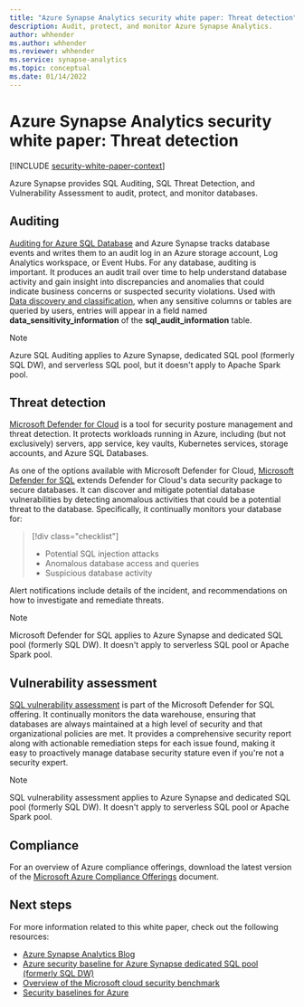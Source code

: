 ```yaml
---
title: "Azure Synapse Analytics security white paper: Threat detection"
description: Audit, protect, and monitor Azure Synapse Analytics.
author: whhender
ms.author: whhender
ms.reviewer: whhender
ms.service: synapse-analytics
ms.topic: conceptual
ms.date: 01/14/2022
---
```


# Azure Synapse Analytics security white paper: Threat detection

[!INCLUDE [security-white-paper-context](includes/security-white-paper-context.md)]

Azure Synapse provides SQL Auditing, SQL Threat Detection, and Vulnerability Assessment to audit, protect, and monitor databases.

## Auditing

[Auditing for Azure SQL Database](/azure/azure-sql/database/auditing-overview#overview) and Azure Synapse tracks database events and writes them to an audit log in an Azure storage account, Log Analytics workspace, or Event Hubs. For any database, auditing is important. It produces an audit trail over time to help understand database activity and gain insight into discrepancies and anomalies that could indicate business concerns or suspected security violations.
Used with [Data discovery and classification](/azure/azure-sql/database/data-discovery-and-classification-overview), when any sensitive columns or tables are queried by users, entries will appear in a field named **data_sensitivity_information** of the **sql_audit_information** table.

> [!NOTE]
> Azure SQL Auditing applies to Azure Synapse, dedicated SQL pool (formerly SQL DW), and serverless SQL pool, but it doesn't apply to Apache Spark pool.

## Threat detection

[Microsoft Defender for Cloud](../../defender-for-cloud/defender-for-cloud-introduction.md) is a tool for security posture management and threat detection. It protects workloads running in Azure, including (but not exclusively) servers, app service, key vaults, Kubernetes services, storage accounts, and Azure SQL Databases.

As one of the options available with Microsoft Defender for Cloud, [Microsoft Defender for SQL](/azure/azure-sql/database/azure-defender-for-sql) extends Defender for Cloud's data security package to secure databases. It can discover and mitigate potential database vulnerabilities by detecting anomalous activities that could be a potential threat to the database. Specifically, it continually monitors your database for:

> [!div class="checklist"]
> - Potential SQL injection attacks
> - Anomalous database access and queries
> - Suspicious database activity

Alert notifications include details of the incident, and recommendations on how to investigate and remediate threats.

> [!NOTE]
> Microsoft Defender for SQL applies to Azure Synapse and dedicated SQL pool (formerly SQL DW). It doesn't apply to serverless SQL pool or Apache Spark pool.

## Vulnerability assessment

[SQL vulnerability assessment](/sql/relational-databases/security/sql-vulnerability-assessment) is part of the Microsoft Defender for SQL offering. It continually monitors the data warehouse, ensuring that databases are always maintained at a high level of security and that organizational policies are met. It provides a comprehensive security report along with actionable remediation steps for each issue found, making it easy to proactively manage database security stature even if you're not a security expert.

> [!NOTE]
> SQL vulnerability assessment applies to Azure Synapse and dedicated SQL pool (formerly SQL DW). It doesn't apply to serverless SQL pool or Apache Spark pool.

## Compliance

For an overview of Azure compliance offerings, download the latest version of the [Microsoft Azure Compliance Offerings](https://azure.microsoft.com/resources/microsoft-azure-compliance-offerings/) document.

## Next steps

For more information related to this white paper, check out the following resources:

- [Azure Synapse Analytics Blog](https://techcommunity.microsoft.com/t5/azure-synapse-analytics-blog/bg-p/AzureSynapseAnalyticsBlog)
- [Azure security baseline for Azure Synapse dedicated SQL pool (formerly SQL DW)](/security/benchmark/azure/baselines/synapse-analytics-security-baseline)
- [Overview of the Microsoft cloud security benchmark](/security/benchmark/azure/overview)
- [Security baselines for Azure](/security/benchmark/azure/security-baselines-overview)

